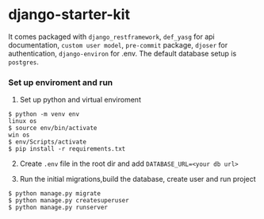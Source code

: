 # django-starter-kit

It comes packaged with `django_restframework`, `def_yasg` for api documentation, 
`custom user model`, `pre-commit` package, `djoser` for authentication, 
`django-environ` for .env. The default database setup is `postgres`.

### Set up enviroment and run

1. Set up python and virtual enviroment
```
$ python -m venv env
linux os 
$ source env/bin/activate 
win os 
$ env/Scripts/activate
$ pip install -r requirements.txt
```

2. Create `.env` file in the root dir and add `DATABASE_URL=<your db url>`

3. Run the initial migrations,build the database, create user and run project

```
$ python manage.py migrate
$ python manage.py createsuperuser
$ python manage.py runserver
```
